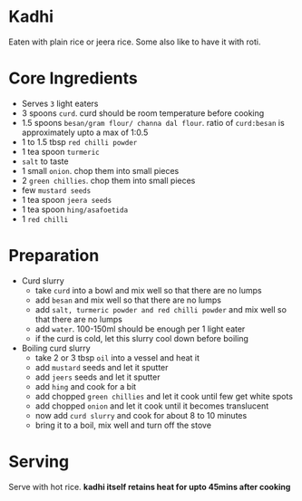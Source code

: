 # Kadhi

Eaten with plain rice or jeera rice. Some also like to have it with roti.

# Core Ingredients
 - Serves `3` light eaters
 - 3 spoons `curd`. curd should be room temperature before cooking
 - 1.5 spoons `besan/gram flour/ channa dal flour`. ratio of `curd:besan` is approximately upto a max of 1:0.5
 - 1 to 1.5  tbsp `red chilli powder`
 - 1 tea spoon `turmeric`
 - `salt` to taste
 - 1 small `onion`. chop them into small pieces
 - 2 `green chillies`. chop them into small pieces
 - few `mustard seeds`
 - 1 tea spoon `jeera seeds`
 - 1 tea spoon `hing/asafoetida`
 - 1 `red chilli`

# Preparation
- Curd slurry
  - take `curd` into a bowl and mix well so that there are no lumps
  - add `besan` and mix well so that there are no lumps
  - add `salt, turmeric powder and red chilli powder` and mix well so that there are no lumps
  - add `water`. 100-150ml should be enough per 1 light eater
  - if the curd is cold, let this slurry cool down before boiling
- Boiling curd slurry
  - take  2 or 3 tbsp `oil` into a vessel and heat it
  - add `mustard` seeds and let it sputter
  - add `jeers` seeds and let it sputter
  - add `hing` and cook for a bit
  - add chopped `green chillies` and let it cook until few get white spots
  - add chopped `onion` and let it cook until it becomes translucent
  - now add `curd slurry` and cook for about 8 to 10 minutes
  - bring it to a boil, mix well and turn off the stove

# Serving
Serve with hot rice. **kadhi itself retains heat for upto 45mins after cooking**
